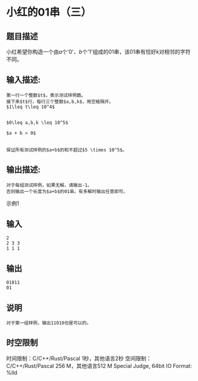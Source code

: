 # 小红的01串（三）

## 题目描述

小红希望你构造一个由$a$个'0'、$b$个'1'组成的01串，该01串有恰好$k$对相邻的字符不同。

## 输入描述:
    
    
    第一行一个整数$t$，表示测试样例数。  
    接下来$t$行，每行三个整数$a,b,k$，用空格隔开。  
    $1\leq t\leq 10^4$  
    
    
    $0\leq a,b,k \leq 10^5$
    
    $a + b > 0$  
    
    
    保证所有测试样例的$a+b$的和不超过$5 \times 10^5$。

## 输出描述:
    
    
    对于每组测试样例，如果无解，请输出-1。  
    否则输出一个长度为$a+b$的01串。有多解时输出任意即可。

示例1 

## 输入
    
    
    2
    2 3 3
    1 1 1

## 输出
    
    
    01011
    01

## 说明
    
    
    对于第一组样例，输出11010也是可以的。


## 时空限制

时间限制：C/C++/Rust/Pascal 1秒，其他语言2秒
空间限制：C/C++/Rust/Pascal 256 M，其他语言512 M
Special Judge, 64bit IO Format: %lld